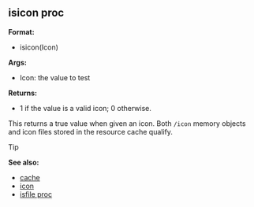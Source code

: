 ## isicon proc

**Format:**
+   isicon(Icon)

**Args:**
+   Icon: the value to test

**Returns:**
+   1 if the value is a valid icon; 0 otherwise.

This returns a true value when given an icon. Both `/icon`
memory objects and icon files stored in the resource cache qualify.

> [!TIP] 
> **See also:**
> +   [cache](/ref/DM/cache.md) 
> +   [icon](/ref/icon.md) 
> +   [isfile proc](/ref/proc/isfile.md) 